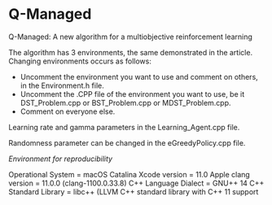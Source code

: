 # Q-Managed

Q-Managed: A new algorithm for a multiobjective reinforcement learning

The algorithm has 3 environments, the same demonstrated in the article. Changing environments occurs as follows:
- Uncomment the environment you want to use and comment on others, in the Environment.h file.
- Uncomment the .CPP file of the environment you want to use, be it DST_Problem.cpp or BST_Problem.cpp or MDST_Problem.cpp.
- Comment on everyone else.

Learning rate and gamma parameters in the Learning_Agent.cpp file.

Randomness parameter can be changed in the eGreedyPolicy.cpp file.

*Environment for reproducibility*

Operational System = macOS Catalina
Xcode version = 11.0
Apple clang version = 11.0.0 (clang-1100.0.33.8)
C++ Language Dialect = GNU++ 14
C++ Standard Library = libc++ (LLVM C++ standard library with C++ 11 support
